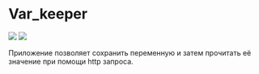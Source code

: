 # Var_keeper

![](https://github.com/imaginepeach/var_keeper/actions/workflows/staging.yml/badge.svg) ![](https://img.shields.io/docker/v/imaginepeach/var_keeper?label=build%20for%20commit&sort=date)

Приложение позволяет сохранить переменную и затем прочитать её значение при помощи http запроса.
